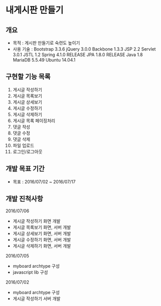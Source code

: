 # 내게시판 만들기

## 개요
- 목적 : 게시판 만들기로 숙련도 높이기
- 사용 기술 :
Bootstrap 3.3.6
jQuery 3.0.0
Backbone 1.3.3
JSP 2.2
Servlet 3.0.1
JSTL 1.2
Spring 4.1.0 RELEASE
JPA 1.8.0 RELEASE
Java 1.8
MariaDB 5.5.49
Ubuntu 14.04.1

## 구현할 기능 목록
01. 게시글 작성하기
02. 게시글 목록보기
03. 게시글 상세보기
04. 게시글 수정하기
05. 게시글 삭제하기
06. 게시글 목록 페이징처리
07. 댓글 작성
08. 댓글 수정
09. 댓글 삭제
10. 파일 업로드
11. 로그인/로그아웃

## 개발 목표 기간
- 목표 : 2016/07/02 ~ 2016/07/17

## 개발 진척사항
2016/07/06
- 게시글 작성하기 화면 개발
- 게시글 목록보기 화면, 서버 개발
- 게시글 상세보기 화면, 서버 개발
- 게시글 수정하기 화면, 서버 개발
- 게시글 삭제하기 화면, 서버 개발

2016/07/05
- myboard archtype 구성
- javascript lib 구성

2016/07/02
- myboard archtype 구성
- 게시글 작성하기 서버 개발
